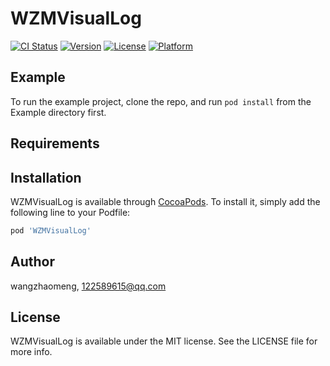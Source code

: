 # WZMVisualLog

[![CI Status](https://img.shields.io/travis/wangzhaomeng/WZMVisualLog.svg?style=flat)](https://travis-ci.org/wangzhaomeng/WZMVisualLog)
[![Version](https://img.shields.io/cocoapods/v/WZMVisualLog.svg?style=flat)](https://cocoapods.org/pods/WZMVisualLog)
[![License](https://img.shields.io/cocoapods/l/WZMVisualLog.svg?style=flat)](https://cocoapods.org/pods/WZMVisualLog)
[![Platform](https://img.shields.io/cocoapods/p/WZMVisualLog.svg?style=flat)](https://cocoapods.org/pods/WZMVisualLog)

## Example

To run the example project, clone the repo, and run `pod install` from the Example directory first.

## Requirements

## Installation

WZMVisualLog is available through [CocoaPods](https://cocoapods.org). To install
it, simply add the following line to your Podfile:

```ruby
pod 'WZMVisualLog'
```

## Author

wangzhaomeng, 122589615@qq.com

## License

WZMVisualLog is available under the MIT license. See the LICENSE file for more info.
